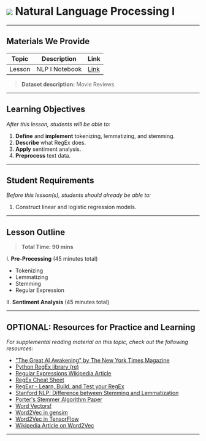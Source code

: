 # ![](https://ga-dash.s3.amazonaws.com/production/assets/logo-9f88ae6c9c3871690e33280fcf557f33.png) Natural Language Processing I

---

## Materials We Provide


| Topic | Description | Link |
| --- | --- | --- |
| Lesson | NLP I Notebook | [Link](./starter-code.ipynb)|

> **Dataset description:** Movie Reviews

---

## Learning Objectives

*After this lesson, students will be able to:*
1. **Define** and **implement** tokenizing, lemmatizing, and stemming.
2. **Describe** what RegEx does.
3. **Apply** sentiment analysis.
4. **Preprocess** text data.


---

## Student Requirements

*Before this lesson(s), students should already be able to:*

1. Construct linear and logistic regression models.

---

## Lesson Outline

> **Total Time: 90 mins**

I. **Pre-Processing** (45 minutes total)
- Tokenizing
- Lemmatizing
- Stemming
- Regular Expression

II. **Sentiment Analysis** (45 minutes total)

---

## OPTIONAL: Resources for Practice and Learning

*For supplemental reading material on this topic, check out the following resources:*
- ["The Great AI Awakening" by The New York Times Magazine](https://www.nytimes.com/2016/12/14/magazine/the-great-ai-awakening.html)
- [Python RegEx library (re)](https://docs.python.org/3/library/re.html)
- [Regular Expressions Wikipedia Article](https://en.wikipedia.org/wiki/Regular_expression#Patterns_for_non-regular_languages)
- [RegEx Cheat Sheet](http://www.rexegg.com/regex-quickstart.html)
- [RegExr - Learn, Build, and Test your RegEx](https://regexr.com/)
- [Stanford NLP: Difference between Stemming and Lemmatization](https://nlp.stanford.edu/IR-book/html/htmledition/stemming-and-lemmatization-1.html)
- [Porter's Stemmer Algorithm Paper](https://www.cs.toronto.edu/~frank/csc2501/Readings/R2_Porter/Porter-1980.pdf)
- [Word Vectors!](https://blog.acolyer.org/2016/04/21/the-amazing-power-of-word-vectors/)
- [Word2Vec in gensim](https://radimrehurek.com/gensim/models/word2vec.html)
- [Word2Vec in TensorFlow](https://www.tensorflow.org/tutorials/word2vec)
- [Wikipedia Article on Word2Vec](https://en.wikipedia.org/wiki/Word2vec)
---
